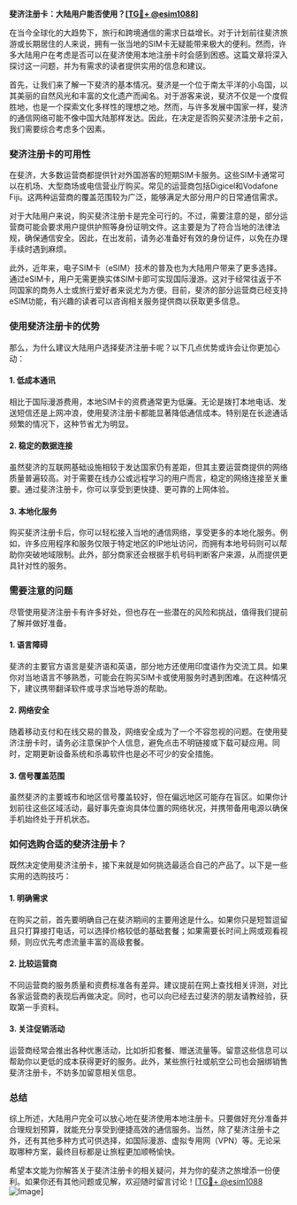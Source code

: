 **斐济注册卡：大陆用户能否使用？[[TG💪+ @esim1088](https://t.me/s/esim1088)]**

在当今全球化的大趋势下，旅行和跨境通信的需求日益增长。对于计划前往斐济旅游或长期居住的人来说，拥有一张当地的SIM卡无疑能带来极大的便利。然而，许多大陆用户在考虑是否可以在斐济使用本地注册卡时会感到困惑。这篇文章将深入探讨这一问题，并为有需求的读者提供实用的信息和建议。

首先，让我们来了解一下斐济的基本情况。斐济是一个位于南太平洋的小岛国，以其美丽的自然风光和丰富的文化遗产而闻名。对于游客来说，斐济不仅是一个度假胜地，也是一个探索文化多样性的理想之地。然而，与许多发展中国家一样，斐济的通信网络可能不像中国大陆那样发达。因此，在决定是否购买斐济注册卡之前，我们需要综合考虑多个因素。

### 斐济注册卡的可用性

在斐济，大多数运营商都提供针对外国游客的短期SIM卡服务。这些SIM卡通常可以在机场、大型商场或电信营业厅购买。常见的运营商包括Digicel和Vodafone Fiji。这两种运营商的覆盖范围较为广泛，能够满足大部分用户的日常通信需求。

对于大陆用户来说，购买斐济注册卡是完全可行的。不过，需要注意的是，部分运营商可能会要求用户提供护照等身份证明文件。这主要是为了符合当地的法律法规，确保通信安全。因此，在出发前，请务必准备好有效的身份证件，以免在办理手续时遇到麻烦。

此外，近年来，电子SIM卡（eSIM）技术的普及也为大陆用户带来了更多选择。通过eSIM卡，用户无需更换实体SIM卡即可实现国际漫游。这对于经常往返于不同国家的商务人士或旅行爱好者来说尤为方便。目前，斐济的部分运营商已经支持eSIM功能，有兴趣的读者可以咨询相关服务提供商以获取更多信息。

### 使用斐济注册卡的优势

那么，为什么建议大陆用户选择斐济注册卡呢？以下几点优势或许会让你更加心动：

#### 1. **低成本通讯**
相比于国际漫游费用，本地SIM卡的资费通常更为低廉。无论是拨打本地电话、发送短信还是上网冲浪，使用斐济注册卡都能显著降低通信成本。特别是在长途通话频繁的情况下，这种节省尤为明显。

#### 2. **稳定的数据连接**
虽然斐济的互联网基础设施相较于发达国家仍有差距，但其主要运营商提供的网络质量普遍较高。对于需要在线办公或远程学习的用户而言，稳定的网络连接至关重要。通过斐济注册卡，你可以享受到更快捷、更可靠的上网体验。

#### 3. **本地化服务**
购买斐济注册卡后，你可以轻松接入当地的通信网络，享受更多的本地化服务。例如，许多应用程序和服务仅限于特定地区的IP地址访问，而拥有本地号码则可以帮助你突破地域限制。此外，部分商家还会根据手机号码判断客户来源，从而提供更具针对性的服务。

### 需要注意的问题

尽管使用斐济注册卡有许多好处，但也存在一些潜在的风险和挑战，值得我们提前了解并做好准备。

#### 1. **语言障碍**
斐济的主要官方语言是斐济语和英语，部分地方还使用印度语作为交流工具。如果你对当地语言不够熟悉，可能会在购买SIM卡或使用服务时遇到困难。在这种情况下，建议携带翻译软件或寻求当地导游的帮助。

#### 2. **网络安全**
随着移动支付和在线交易的普及，网络安全成为了一个不容忽视的问题。在使用斐济注册卡时，请务必注意保护个人信息，避免点击不明链接或下载可疑应用。同时，定期更新设备系统和杀毒软件也是必不可少的安全措施。

#### 3. **信号覆盖范围**
虽然斐济的主要城市和地区信号覆盖较好，但在偏远地区可能存在盲区。如果你计划前往这些区域活动，最好事先查询具体位置的网络状况，并携带备用电源以确保手机始终处于开机状态。

### 如何选购合适的斐济注册卡？

既然决定使用斐济注册卡，接下来就是如何挑选最适合自己的产品了。以下是一些实用的选购技巧：

#### 1. **明确需求**
在购买之前，首先要明确自己在斐济期间的主要用途是什么。如果你只是短暂逗留且只打算接打电话，可以选择价格较低的基础套餐；如果需要长时间上网或观看视频，则应优先考虑流量丰富的高级套餐。

#### 2. **比较运营商**
不同运营商的服务质量和资费标准各有差异。建议提前在网上查找相关评测，对比各家运营商的表现后再做决定。同时，也可以向已经去过斐济的朋友请教经验，获取第一手资料。

#### 3. **关注促销活动**
运营商经常会推出各种优惠活动，比如折扣套餐、赠送流量等。留意这些信息可以帮助你以更低的成本获得更好的服务。此外，某些旅行社或航空公司也会捆绑销售斐济注册卡，不妨多加留意相关信息。

### 总结

综上所述，大陆用户完全可以放心地在斐济使用本地注册卡。只要做好充分准备并合理规划预算，就能充分享受到便捷高效的通信服务。当然，除了斐济注册卡之外，还有其他多种方式可供选择，如国际漫游、虚拟专用网（VPN）等。无论采取哪种方案，最终目标都是让旅程更加顺畅愉快。

希望本文能为你解答关于斐济注册卡的相关疑问，并为你的斐济之旅增添一份便利。如果你还有其他问题或见解，欢迎随时留言讨论！[[TG💪+ @esim1088](https://t.me/s/esim1088) ![Image](https://i.postimg.cc/4NQfJmqS/Snipaste-2025-05-13-00-14-12.png)]